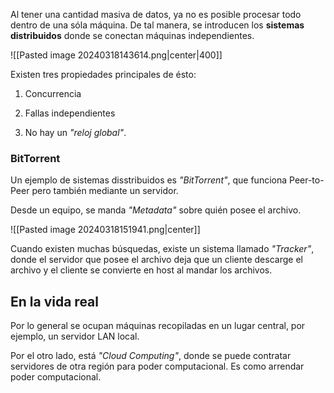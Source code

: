 
Al tener una cantidad masiva de datos, ya no es posible procesar todo dentro de una sóla máquina. De tal manera, se introducen los **sistemas distribuidos** donde se conectan máquinas independientes. 

![[Pasted image 20240318143614.png|center|400]] 


Existen tres propiedades principales de ésto: 

1. Concurrencia 

2. Fallas independientes 

3. No hay un *"reloj global"*. 

### BitTorrent 

Un ejemplo de sistemas disstribuidos es *"BitTorrent"*, que funciona Peer-to-Peer pero también mediante un servidor. 

Desde un equipo, se manda *"Metadata"* sobre quién posee el archivo. 

![[Pasted image 20240318151941.png|center]]

Cuando existen muchas búsquedas, existe un sistema llamado *"Tracker"*, donde el servidor que posee el archivo deja que un cliente descarge el archivo y el cliente se convierte en host al mandar los archivos. 

## En la vida real 

Por lo general se ocupan máquinas recopiladas en un lugar central, por ejemplo, un servidor LAN local. 

Por el otro lado, está *"Cloud Computing"*, donde se puede contratar servidores de otra región para poder computacional. Es como arrendar poder computacional. 